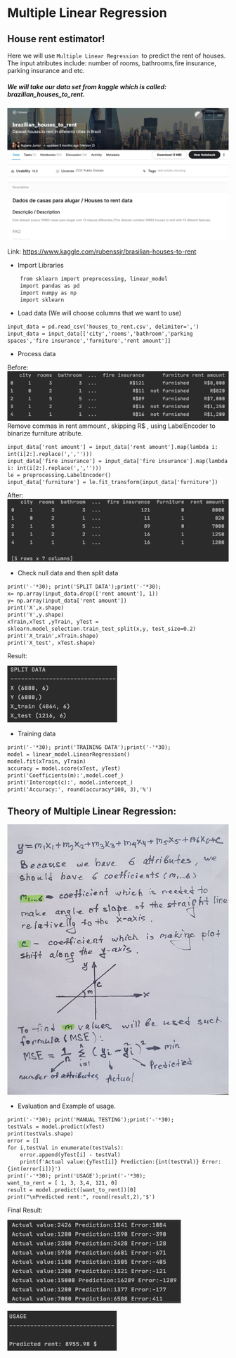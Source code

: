 # Multiple Linear Regression
## House rent estimator!
Here we will use `Multiple Linear Regression `to predict the rent of houses. The input atributes
include: number of rooms, bathrooms,fire insurance, parking insurance and etc. 

 ##### We will take our data set from kaggle which is called: brazilian_houses_to_rent.
![](images/kaggle.png)

Link: https://www.kaggle.com/rubenssjr/brasilian-houses-to-rent
- Import Libraries
``` 
    from sklearn import preprocessing, linear_model
    import pandas as pd
    import numpy as np
    import sklearn
```
- Load data (We will choose columns that we want to use)

```
input_data = pd.read_csv('houses_to_rent.csv', delimiter=',')
input_data = input_data[['city','rooms','bathroom','parking spaces','fire insurance','furniture','rent amount']]
```
- Process data


Before:
![](images/Before_process_data.png)
Remove commas in rent ammount , skipping R$ , using LabelEncoder to binarize furniture atribute.
```
input_data['rent amount'] = input_data['rent amount'].map(lambda i: int(i[2:].replace(',','')))
input_data['fire insurance'] = input_data['fire insurance'].map(lambda i: int(i[2:].replace(',','')))
le = preprocessing.LabelEncoder()
input_data['furniture'] = le.fit_transform(input_data['furniture'])
```
After:
![](images/After.png)

- Check null data and then split data
```
print('-'*30); print('SPLIT DATA');print('-'*30);
x= np.array(input_data.drop(['rent amount'], 1))
y= np.array(input_data['rent amount'])
print('X',x.shape)
print('Y',y.shape)
xTrain,xTest ,yTrain, yTest = sklearn.model_selection.train_test_split(x,y, test_size=0.2)
print('X_train',xTrain.shape)
print('X_test', xTest.shape)
```
Result:

![](images/split.png)

- Training data
```
print('-'*30); print('TRAINING DATA');print('-'*30);
model = linear_model.LinearRegression()
model.fit(xTrain, yTrain)
accuracy = model.score(xTest, yTest)
print('Coefficients(m):',model.coef_)
print('Intercept(c):', model.intercept_)
print('Accuracy:', round(accuracy*100, 3),'%')
```
## Theory of Multiple Linear Regression:
![](images/explanation.jpg)
- Evaluation and Example of usage.
```
print('-'*30); print('MANUAL TESTING');print('-'*30);
testVals = model.predict(xTest)
print(testVals.shape)
error = []
for i,testVal in enumerate(testVals):
    error.append(yTest[i] - testVal)
    print(f'Actual value:{yTest[i]} Prediction:{int(testVal)} Error:{int(error[i])}')
print('-'*30); print('USAGE');print('-'*30);
want_to_rent = [ 1, 3, 3,4, 121, 0]
result = model.predict([want_to_rent])[0]
print("\nPredicted rent:", round(result,2),'$')
```
Final Result:

![](images/error.png)

![](images/usage.png)